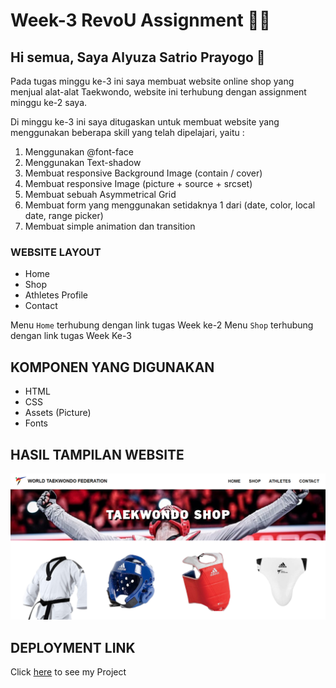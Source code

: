 <!-- [![Review Assignment Due Date](https://classroom.github.com/assets/deadline-readme-button-24ddc0f5d75046c5622901739e7c5dd533143b0c8e959d652212380cedb1ea36.svg)](https://classroom.github.com/a/nVsM4ivD) -->

# Week-3 RevoU Assignment 👨‍💻

## Hi semua, Saya Alyuza Satrio Prayogo 👋
Pada tugas minggu ke-3 ini saya membuat website online shop yang menjual alat-alat Taekwondo, website ini terhubung dengan assignment minggu ke-2 saya.

Di minggu ke-3 ini saya ditugaskan untuk membuat website yang menggunakan beberapa skill yang telah dipelajari, yaitu :
1. Menggunakan @font-face
2. Menggunakan Text-shadow
3. Membuat responsive Background Image (contain / cover)
4. Membuat responsive Image (picture + source + srcset)
5. Membuat sebuah Asymmetrical Grid
6. Membuat form yang menggunakan setidaknya 1 dari (date, color, local date, range picker)
7. Membuat simple animation dan transition

### WEBSITE LAYOUT
- Home
- Shop
- Athletes Profile
- Contact

Menu `Home` terhubung dengan link tugas Week ke-2
Menu `Shop` terhubung dengan link tugas Week Ke-3
## KOMPONEN YANG DIGUNAKAN
- HTML
- CSS
- Assets (Picture)
- Fonts

## HASIL TAMPILAN WEBSITE
![image](Assets/github.png)

## DEPLOYMENT LINK

Click [here](https://world-taekwondo.netlify.app/) to see my Project 